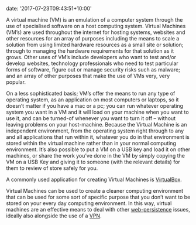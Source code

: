 
date: '2017-07-23T09:43:51+10:00'


<span style="font-weight: 400;">A virtual machine (<span class="textannotation disambiguated wl-thing" id="urn:local-text-annotation-sh4yb3wo3la2fp58h4s08eiwfgyhzgck" itemid="http://data.wordlift.io/wl0293/entity/vm_operating_system">VM</span>) is an <span class="textannotation disambiguated wl-thing" id="urn:local-text-annotation-el2vjcwhlvpjemh4dn0djhls75ze87n3" itemid="http://data.wordlift.io/wl0293/entity/emulator">emulation</span> of a computer system through the use of specialised software on a host <span class="textannotation disambiguated wl-thing" id="urn:local-text-annotation-1bvp5brxari25fi9yf1rrpwyf2a0tnnb" itemid="http://data.wordlift.io/wl0293/entity/computing">computing</span> system. Virtual <span class="textannotation disambiguated wl-thing" id="urn:local-text-annotation-kp2naj1xaxf9vlv6uefovjbshjr9eli2" itemid="http://data.wordlift.io/wl0293/entity/machine">Machines</span> (<span class="textannotation disambiguated wl-thing" id="urn:local-text-annotation-x54tt6khmxituuvao0rjep5k1cjttfwl" itemid="http://data.wordlift.io/wl0293/entity/vm_operating_system">VM</span>’s) are used throughout the internet for hosting systems, websites and other resources for an array of purposes including the means to scale a solution from using limited <span class="textannotation disambiguated wl-thing" id="urn:local-text-annotation-nqshxxiw2nsann3c7o856lei201tvei2" itemid="http://data.wordlift.io/wl0293/entity/computer_hardware">hardware</span> resources as a small site or solution; through to managing the <span class="textannotation disambiguated wl-thing" id="urn:local-text-annotation-gn22qc83xapbkwr5s9cqagpwhuiq9kwg" itemid="http://data.wordlift.io/wl0293/entity/computer_hardware">hardware</span> requirements for that solution as it grows. Other uses of <span class="textannotation disambiguated wl-thing" id="urn:local-text-annotation-daq1riy60rkeitoo4k8po2utmfx10gz3" itemid="http://data.wordlift.io/wl0293/entity/vm_operating_system">VM</span>’s include developers who want to test and/or develop websites, technology professionals who need to test particular forms of software, figure out or manage security risks such as malware; and an array of other purposes that make the use of VMs very, very popular. </span>

<span style="font-weight: 400;">On a less sophisticated basis; <span class="textannotation disambiguated wl-thing" id="urn:local-text-annotation-k1ln4zd39rngqacnc5bd3j40024b2wpi" itemid="http://data.wordlift.io/wl0293/entity/vm_operating_system">VM</span>’s offer the means to run any type of operating system, as an <span class="textannotation disambiguated wl-thing" id="urn:local-text-annotation-a62apjb2xj4cavogdjutwulof7v7dxej" itemid="http://data.wordlift.io/wl0293/entity/application_software">application</span> on most computers or laptops, so it doesn’t matter if you have a mac or a pc; you can run whatever operating system you want in a <span class="textannotation disambiguated wl-thing" id="urn:local-text-annotation-ibyetmfx8icl2js0842z5xxdubmhi7mi" itemid="http://data.wordlift.io/wl0293/entity/vm_operating_system">VM</span> and it will load on your machine when you want to use it, and can be turned-of whenever you want to turn it off – without leaving problems on your host-machine. Because the <span class="textannotation disambiguated wl-thing" id="urn:local-text-annotation-rlziwd6ppsrb9icz7yb8jxvqaxanf1kb" itemid="http://data.wordlift.io/wl0293/entity/virtual_machine">Virtual Machine</span> is an independent environment, from the operating system right through to any and all <span class="textannotation disambiguated wl-thing" id="urn:local-text-annotation-4264hxdqots8jey3da5uq5kj4eiamox7" itemid="http://data.wordlift.io/wl0293/entity/application_software">applications</span> that run within it, whatever you do in that environment is stored within the virtual machine rather than in your normal <span class="textannotation disambiguated wl-thing" id="urn:local-text-annotation-ttsqpdkpw981r1izvh5ultrbn6hzag9g" itemid="http://data.wordlift.io/wl0293/entity/computing">computing</span> environment. It’s also possible to put a <span class="textannotation disambiguated wl-thing" id="urn:local-text-annotation-sagz7t1tg2se5bco2hq6uxmulf0hx9e9" itemid="http://data.wordlift.io/wl0293/entity/vm_operating_system">VM</span> on a <span class="textannotation disambiguated wl-thing" id="urn:local-text-annotation-sk4mk829lyshpvagcis7pakjom8pfghy" itemid="http://data.wordlift.io/wl0293/entity/usb_flash_drive">USB key</span> and load it on other machines, or share the work you’ve done in the <span class="textannotation disambiguated wl-thing" id="urn:local-text-annotation-dvtmq1bd9x79gx2zr6n63f2r5zpod6g6" itemid="http://data.wordlift.io/wl0293/entity/vm_operating_system">VM</span> by simply copying the <span class="textannotation disambiguated wl-thing" id="urn:local-text-annotation-lp4ftviq1hqgiu5q2mvqinzwbng7swwr" itemid="http://data.wordlift.io/wl0293/entity/vm_operating_system">VM</span> on a <span class="textannotation disambiguated wl-thing" id="urn:local-text-annotation-bj9in9i6791qdpbxeajowz7qr1kskxqd" itemid="http://data.wordlift.io/wl0293/entity/usb_flash_drive">USB Key</span> and giving it to someone (with the relevant details) for them to review of store safely for you.</span>

<span style="font-weight: 400;">A commonly used <span class="textannotation disambiguated wl-thing" id="urn:local-text-annotation-4rcqfj6thvmsj18m62jxeya0pd6l087h" itemid="http://data.wordlift.io/wl0293/entity/application_software">application</span> for creating <span class="textannotation disambiguated wl-thing" id="urn:local-text-annotation-xdvngzja3tlwkr7mxe9gqzby2068c2ul" itemid="http://data.wordlift.io/wl0293/entity/virtual_machine">Virtual Machines</span> is [VirtualBox](https://www.virtualbox.org/). </span>

Virtual Machines can be used to create a cleaner computing environment that can be used for some sort of specific purpose that you don’t want to be stored on your every day computing environment. In this way, virtual machines are an effective means to deal with other [web-persistence](https://openseason.online/2017/07/23/web-persistence/) issues, ideally also alongside the use of a [VPN](https://en.wikipedia.org/wiki/Virtual_private_network).